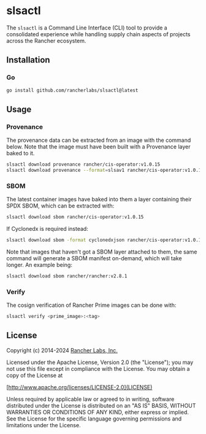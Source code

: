 # slsactl

The `slsactl` is a Command Line Interface (CLI) tool to provide a consolidated
experience while handling supply chain aspects of projects across the Rancher
ecosystem. 

## Installation

### Go

```bash
go install github.com/rancherlabs/slsactl@latest
```

## Usage

### Provenance
The provenance data can be extracted from an image with the command below.
Note that the image must have been built with a Provenance layer baked to it.

```bash
slsactl download provenance rancher/cis-operator:v1.0.15
slsactl download provenance --format=slsav1 rancher/cis-operator:v1.0.15
```

### SBOM
The latest container images have baked into them a layer containing their SPDX
SBOM, which can be extracted with:

```bash
slsactl download sbom rancher/cis-operator:v1.0.15
```

If Cyclonedx is required instead:

```bash
slsactl download sbom -format cyclonedxjson rancher/cis-operator:v1.0.15
```

Note that images that haven't got a SBOM layer attached to them, the same
command will generate a SBOM manifest on-demand, which will take longer.
An example being:

```bash
slsactl download sbom rancher/rancher:v2.8.1
```

### Verify
The cosign verification of Rancher Prime images can be done with:

```bash
slsactl verify <prime_image>:<tag>
```

## License
Copyright (c) 2014-2024 [Rancher Labs, Inc.](http://rancher.com)

Licensed under the Apache License, Version 2.0 (the "License");
you may not use this file except in compliance with the License.
You may obtain a copy of the License at

[http://www.apache.org/licenses/LICENSE-2.0](LICENSE)

Unless required by applicable law or agreed to in writing, software
distributed under the License is distributed on an "AS IS" BASIS,
WITHOUT WARRANTIES OR CONDITIONS OF ANY KIND, either express or implied.
See the License for the specific language governing permissions and
limitations under the License.
